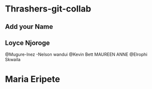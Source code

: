 <!-- feature, chore, refactor, bugfix -->
# Thrashers-git-collab
## Add your Name
## Loyce Njoroge
@Mugure-Inez
-Nelson wandui
@Kevin Bett
MAUREEN ANNE 
@Elrophi Skwaila
# Maria Eripete
